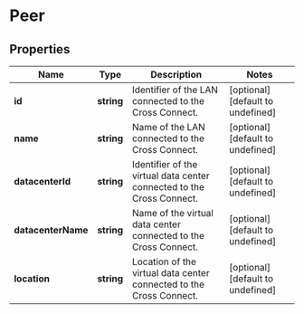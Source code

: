# Peer

## Properties
| Name | Type | Description | Notes |
| ------------ | ------------- | ------------- | ------------- |
| **id** | **string** | Identifier of the LAN connected to the Cross Connect. | [optional] [default to undefined] |
| **name** | **string** | Name of the LAN connected to the Cross Connect. | [optional] [default to undefined] |
| **datacenterId** | **string** | Identifier of the virtual data center connected to the Cross Connect. | [optional] [default to undefined] |
| **datacenterName** | **string** | Name of the virtual data center connected to the Cross Connect. | [optional] [default to undefined] |
| **location** | **string** | Location of the virtual data center connected to the Cross Connect. | [optional] [default to undefined] |


